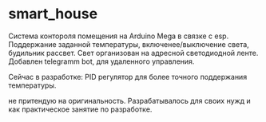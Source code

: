# smart_house
Система контороля помещения на Arduino Mega в связке с esp. Поддержание заданной температуры, включенее/выключение света, будильник рассвет. Свет организован на адресной светодиодной ленте. 
Добавлен telegramm bot, для удаленного управления.

Сейчас в разработке: PID регулятор для более точного поддержания температуры.

не притендую на оригинальность. Разрабатывалось для своих нужд и как практическое занятие по разработке.
